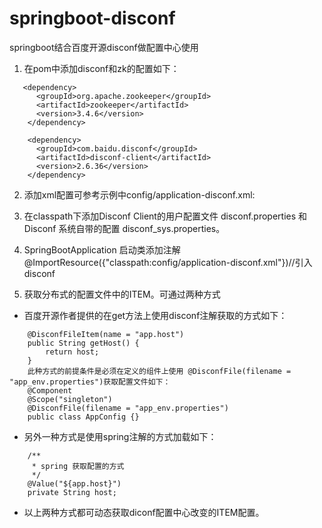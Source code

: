 # springboot-disconf
springboot结合百度开源disconf做配置中心使用

1. 在pom中添加disconf和zk的配置如下：
```
   <dependency>
      <groupId>org.apache.zookeeper</groupId>
      <artifactId>zookeeper</artifactId>
      <version>3.4.6</version>
    </dependency>
    
    <dependency>
      <groupId>com.baidu.disconf</groupId>
      <artifactId>disconf-client</artifactId>
      <version>2.6.36</version>
    </dependency> 
```
2. 添加xml配置可参考示例中config/application-disconf.xml:

3. 在classpath下添加Disconf Client的用户配置文件 disconf.properties 和 Disconf 系统自带的配置 disconf_sys.properties。

4. SpringBootApplication 启动类添加注解@ImportResource({"classpath:config/application-disconf.xml"})//引入disconf

5. 获取分布式的配置文件中的ITEM。可通过两种方式
* 百度开源作者提供的在get方法上使用disconf注解获取的方式如下：
```
    @DisconfFileItem(name = "app.host")
    public String getHost() {
        return host;
    }
    此种方式的前提条件是必须在定义的组件上使用 @DisconfFile(filename = "app_env.properties")获取配置文件如下：
    @Component
    @Scope("singleton")
    @DisconfFile(filename = "app_env.properties")
    public class AppConfig {}
```
* 另外一种方式是使用spring注解的方式加载如下：
```
    /**
     * spring 获取配置的方式
     */
    @Value("${app.host}")
    private String host;

```
* 以上两种方式都可动态获取diconf配置中心改变的ITEM配置。
